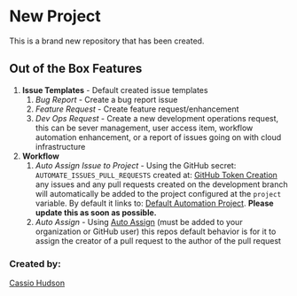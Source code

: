 # New Project

This is a brand new repository that has been created.

## Out of the Box Features

1. **Issue Templates** - Default created issue templates
    1. _Bug Report_ - Create a bug report issue
    2. _Feature Request_ - Create feature request/enhancement
    3. _Dev Ops Request_ - Create a new development operations request, this can be sever management, user access item, workflow automation enhancement, or a report of issues going on with cloud infrastructure
2. **Workflow**
    1. _Auto Assign Issue to Project_ - Using the GitHub secret: `AUTOMATE_ISSUES_PULL_REQUESTS` created at: [GitHub Token Creation](https://github.com/settings/tokens/new) any issues and any pull requests created on the development branch will automatically be added to the project configured at the `project` variable. By default it links to: [Default Automation Project](https://github.com/orgs/Cassio-is-Great/projects/3). **Please update this as soon as possible.**
    2. _Auto Assign_ - Using [Auto Assign](https://github.com/apps/auto-assign) (must be added to your organization or GitHub user) this repos default behavior is for it to assign the creator of a pull request to the author of the pull request

### Created by:
[Cassio Hudson](https://github.com/Cassioblu55)
